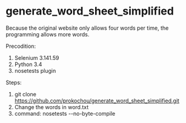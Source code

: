 # generate_word_sheet_simplified
Because the original website only allows four words per time, the programming allows more words.

Precodition:
1. Selenium 3.141.59
2. Python 3.4
3. nosetests plugin


Steps:

1. git clone https://github.com/prokochou/generate_word_sheet_simplified.git
2. Change the words in word.txt
3. command: nosetests --no-byte-compile 

